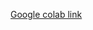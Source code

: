 [Google colab link](https://colab.research.google.com/drive/1-6RXWQa277sKSI2z0q1h7z_wbM31LuEH?authuser=2)
